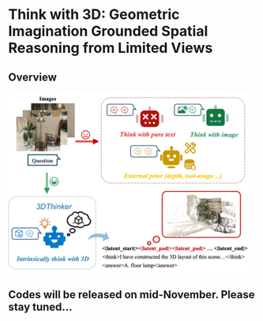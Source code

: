 # Think with 3D: Geometric Imagination Grounded Spatial Reasoning from Limited Views

## Overview
<img src="assets/teaser.png" alt="drawing" width="500"/>

## Codes will be released on mid-November. Please stay tuned...
